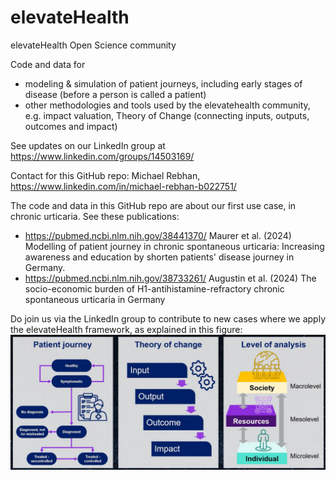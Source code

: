 # elevateHealth
elevateHealth Open Science community

Code and data for
- modeling & simulation of patient journeys, including early stages of disease (before a person is called a patient)
- other methodologies and tools used by the elevatehealth community, e.g. impact valuation, Theory of Change (connecting inputs, outputs, outcomes and impact)

See updates on our LinkedIn group at https://www.linkedin.com/groups/14503169/

Contact for this GitHub repo: Michael Rebhan, https://www.linkedin.com/in/michael-rebhan-b022751/

The code and data in this GitHub repo are about our first use case, in chronic urticaria. See these publications:
- https://pubmed.ncbi.nlm.nih.gov/38441370/ Maurer et al. (2024) Modelling of patient journey in chronic spontaneous urticaria: Increasing awareness and education by shorten patients' disease journey in Germany.
- https://pubmed.ncbi.nlm.nih.gov/38733261/ Augustin et al. (2024) The socio-economic burden of H1-antihistamine-refractory chronic spontaneous urticaria in Germany

Do join us via the LinkedIn group to contribute to new cases where we apply the elevateHealth framework, as explained in this figure:
![elevateHealth frame](ElevateHealth.frame.png)

